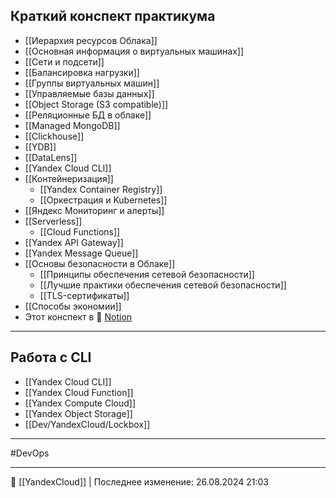 ## Краткий конспект практикума

- [[Иерархия ресурсов Облака]]
- [[Основная информация о виртуальных машинах]]
- [[Сети и подсети]]
- [[Балансировка нагрузки]]
- [[Группы виртуальных машин]]
- [[Управляемые базы данных]]
- [[Object Storage (S3 compatible)]]
- [[Реляционные БД в облаке]]
- [[Managed MongoDB]]
- [[Clickhouse]]
- [[YDB]]
- [[DataLens]]
- [[Yandex Cloud CLI]]
- [[Контейнеризация]]
	- [[Yandex Container Registry]]
	- [[Оркестрация и Kubernetes]]
- [[Яндекс Мониторинг и алерты]]
- [[Serverless]]
	- [[Cloud Functions]]
- [[Yandex API Gateway]]
- [[Yandex Message Queue]]
- [[Основы безопасности в Облаке]]
	- [[Принципы обеспечения сетевой безопасности]]
	- [[Лучшие практики обеспечения сетевой безопасности]]
	- [[TLS-сертификаты]]
- [[Способы экономии]]
- Этот конспект в 🔗 [Notion](https://www.notion.so/hazadus/50cffdc6979e409498d2b7b1548dae9a?pvs=4)

----
## Работа с CLI

- [[Yandex Cloud CLI]]
- [[Yandex Cloud Function]]
- [[Yandex Compute Cloud]]
- [[Yandex Object Storage]]
- [[Dev/YandexCloud/Lockbox]]
---
#DevOps 

----
📂 [[YandexCloud]] | Последнее изменение: 26.08.2024 21:03